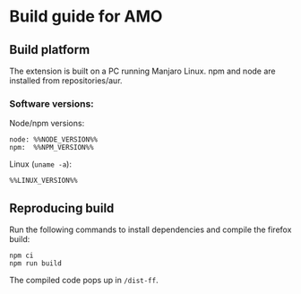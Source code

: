 # Build guide for AMO

## Build platform

The extension is built on a PC running Manjaro Linux. npm and node are installed from repositories/aur.

### Software versions:

Node/npm versions:

```
node: %%NODE_VERSION%%
npm:  %%NPM_VERSION%%
```

Linux (`uname -a`):

```
%%LINUX_VERSION%%
```

## Reproducing build

Run the following commands to install dependencies and compile the firefox build:

```
npm ci
npm run build
```

The compiled code pops up in `/dist-ff`.
